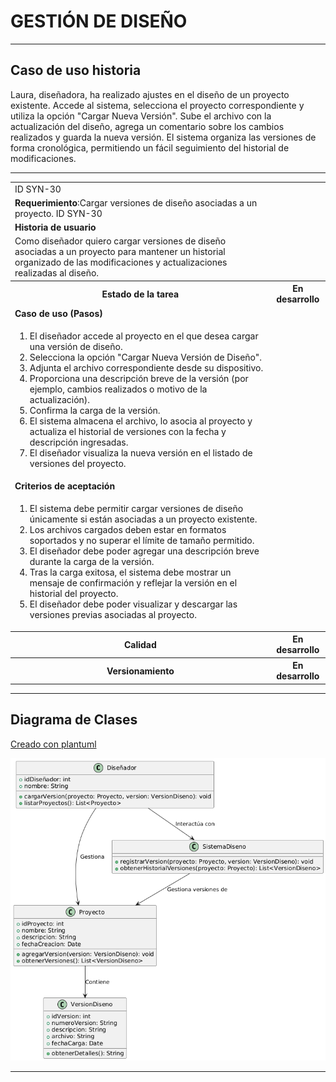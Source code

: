 # GESTIÓN DE DISEÑO

------

## Caso de uso historia 
Laura, diseñadora, ha realizado ajustes en el diseño de un proyecto existente. Accede al sistema, selecciona el proyecto correspondiente y utiliza la opción "Cargar Nueva Versión". Sube el archivo con la actualización del diseño, agrega un comentario sobre los cambios realizados y guarda la nueva versión. El sistema organiza las versiones de forma cronológica, permitiendo un fácil seguimiento del historial de modificaciones.

---

<table id="customers">
  <tr class="idtext principal">
    <td>ID SYN-30</td>
  </tr>
  <tr class="single text">
    <td><strong>Requerimiento</strong>:Cargar versiones de diseño asociadas a un proyecto. ID SYN-30</td>
  </tr>
  <tr class="single gray">
    <td><strong>Historia de usuario</strong></td>
  </tr>
  <tr class="single text">
    <td>Como diseñador quiero cargar versiones de diseño asociadas a un proyecto para mantener un historial organizado de las modificaciones y actualizaciones realizadas al diseño.
</td>
  </tr>
  <tr class="duo">
    <th class="gray"><strong>Estado de la tarea</strong></th>
    <th>En desarrollo</th>
  </tr>
  <tr class="single gray">
    <td><strong>Caso de uso (Pasos)</strong></td>
  </tr>
  <tr class="single text">
    <td>
        <ol>
            <li>El diseñador accede al proyecto en el que desea cargar una versión de diseño.</li>
            <li>Selecciona la opción "Cargar Nueva Versión de Diseño".</li>
            <li>Adjunta el archivo correspondiente desde su dispositivo.</li>
            <li>Proporciona una descripción breve de la versión (por ejemplo, cambios realizados o motivo de la actualización).</li>
            <li>Confirma la carga de la versión.</li>
            <li>El sistema almacena el archivo, lo asocia al proyecto y actualiza el historial de versiones con la fecha y descripción ingresadas.</li>
          <li>El diseñador visualiza la nueva versión en el listado de versiones del proyecto.</li>
        </ol>
    </td>
  </tr>
  <tr class="single gray">
    <td><strong>Criterios de aceptación</strong></td>
  </tr>
  <tr class="single text">
    <td>
        <ol>
            <li>El sistema debe permitir cargar versiones de diseño únicamente si están asociadas a un proyecto existente.</li>
            <li>Los archivos cargados deben estar en formatos soportados y no superar el límite de tamaño permitido.</li>
            <li>El diseñador debe poder agregar una descripción breve durante la carga de la versión.</li>
            <li>Tras la carga exitosa, el sistema debe mostrar un mensaje de confirmación y reflejar la versión en el historial del proyecto.</li>
            <li>El diseñador debe poder visualizar y descargar las versiones previas asociadas al proyecto.</li>
            </ol>
 <tr class="duo">
    <th class="gray"><strong>Calidad</strong></th>
    <th>En desarrollo</th>
  </tr>
  <tr class="duo">
    <th class="gray"><strong>Versionamiento</strong></th>
    <th>En desarrollo</th>
  </tr>
</table>


---
## Diagrama de Clases
[Creado con plantuml](https://plantuml.com/es/)

![Image title](./assets/images/syn-32.png)

---